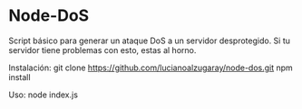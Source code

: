# Node-DoS

Script básico para generar un ataque DoS a un servidor desprotegido. Si tu servidor tiene problemas con esto, estas al horno.

Instalación:
	git clone https://github.com/lucianoalzugaray/node-dos.git
	npm install

Uso:
	node index.js <numero-de-peticiones> <URL>
